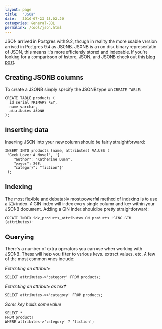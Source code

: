 ```yaml
---
layout: page
title:  "JSON"
date:   2016-07-23 22:02:36
categories: General-SQL
permalink: /cool/json.html
---
```


JSON arrived in Postgres with 9.2, though in reality the more usable version arrived in Postgres 9.4 as JSONB. JSONB is an on disk binary representatin of JSON, this means it's more efficiently stored and indexable. If you're looking for a comparisson of hstore, JSON, and JSONB check out this [blog post](https://www.citusdata.com/blog/2016/07/14/choosing-nosql-hstore-json-jsonb/).

Creating JSONB columns
---------------------

To create a JSONB simply specify the JSONB type on `CREATE TABLE`:

    CREATE TABLE products (
      id serial PRIMARY KEY,
      name varchar,
      attributes JSONB
    );

Inserting data
--------------

Inserting JSON into your new column should be fairly straightforward:

    INSERT INTO products (name, attributes) VALUES (
     'Geek Love: A Novel', '{
     	"author": "Katherine Dunn",
        "pages": 368,
        "category": "fiction"}'
     );

Indexing
--------

The most flexible and debatably most powerful method of indexing is to use a `GIN` index. A GIN index will index every single column and key within your JSONB document. Adding a GIN index should be pretty straightforward:

    CREATE INDEX idx_products_attributes ON products USING GIN (attributes);


Querying
--------

There's a number of extra operators you can use when working with JSONB. These will help you filter to various keys, extract values, etc. A few of the most common ones include:

*Extracting an attribute*

    SELECT attributes->'category' FROM products;

*Extracting an attribute as text**

    SELECT attributes->>'category' FROM products;

*Some key holds some value*

    SELECT * 
    FROM products 
    WHERE attributes->'category' ? 'fiction';